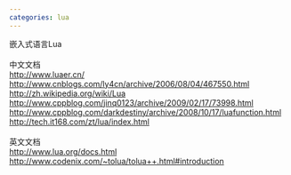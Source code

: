 ```yaml
---
categories: lua
---
```

嵌入式语言Lua<br /><br />中文文档<br />http://www.luaer.cn/<br />http://www.cnblogs.com/ly4cn/archive/2006/08/04/467550.html<br />http://zh.wikipedia.org/wiki/Lua<br />http://www.cppblog.com/jinq0123/archive/2009/02/17/73998.html<br />http://www.cppblog.com/darkdestiny/archive/2008/10/17/luafunction.html<br />http://tech.it168.com/zt/lua/index.html<br /><br />英文文档<br />http://www.lua.org/docs.html<br />http://www.codenix.com/~tolua/tolua++.html#introduction